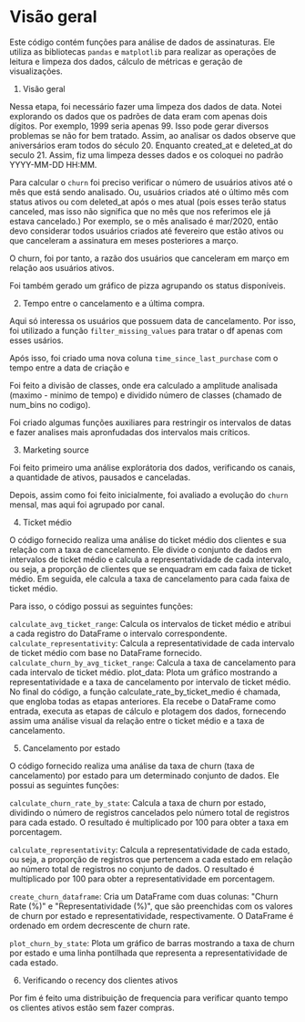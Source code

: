 # Visão geral

Este código contém funções para análise de dados de assinaturas. Ele utiliza as bibliotecas `pandas` e `matplotlib` para realizar as operações de leitura e limpeza dos dados, cálculo de métricas e geração de visualizações.

1. Visão geral

Nessa etapa, foi necessário fazer uma limpeza dos dados de data. Notei explorando os dados que os padrões de data eram com apenas dois dígitos. Por exemplo, 1999 seria apenas 99. Isso pode gerar diversos problemas se não for bem tratado. Assim, ao analisar os dados observe que aniversários eram todos do século 20. Enquanto created_at e deleted_at do seculo 21. Assim, fiz uma limpeza desses dados e os coloquei no padrão YYYY-MM-DD HH:MM.

Para calcular o `churn` foi preciso verificar o número de usuários ativos até o mês que está sendo analisado. Ou, usuários criados até o último mês com status ativos ou com deleted_at após o mes atual (pois esses terão status canceled, mas isso não significa que no mês que nos referimos ele já estava cancelado.)
Por exemplo, se o mês analisado é mar/2020, então devo considerar todos usuários criados até fevereiro que estão ativos ou que canceleram a assinatura em meses posteriores a março.

O churn, foi por tanto, a razão dos usuários que canceleram em março em relação aos usuários ativos.

Foi também gerado um gráfico de pizza agrupando os status disponíveis.

2. Tempo entre o cancelamento e a última compra.

Aqui só interessa os usuários que possuem data de cancelamento. Por isso, foi utilizado a função `filter_missing_values` para tratar o df apenas com esses usários.

Após isso, foi criado uma nova coluna `time_since_last_purchase` com o tempo entre a data de criação e 

Foi feito a divisão de classes, onde era calculado a amplitude analisada (maximo - minimo de tempo) e dividido número de classes (chamado de num_bins no codigo).

Foi criado algumas funções auxiliares para restringir os intervalos de datas e fazer analises mais apronfudadas dos intervalos mais críticos.

3. Marketing source

Foi feito primeiro uma análise explorátoria dos dados, verificando os canais, a quantidade de ativos, pausados e canceladas.

Depois, assim como foi feito inicialmente, foi avaliado a evolução do `churn` mensal, mas aqui foi agrupado por canal.

4. Ticket médio

O código fornecido realiza uma análise do ticket médio dos clientes e sua relação com a taxa de cancelamento. Ele divide o conjunto de dados em intervalos de ticket médio e calcula a representatividade de cada intervalo, ou seja, a proporção de clientes que se enquadram em cada faixa de ticket médio. Em seguida, ele calcula a taxa de cancelamento para cada faixa de ticket médio.

Para isso, o código possui as seguintes funções:

`calculate_avg_ticket_range`: Calcula os intervalos de ticket médio e atribui a cada registro do DataFrame o intervalo correspondente.
`calculate_representativity`: Calcula a representatividade de cada intervalo de ticket médio com base no DataFrame fornecido.
`calculate_churn_by_avg_ticket_range`: Calcula a taxa de cancelamento para cada intervalo de ticket médio.
plot_data: Plota um gráfico mostrando a representatividade e a taxa de cancelamento por intervalo de ticket médio.
No final do código, a função calculate_rate_by_ticket_medio é chamada, que engloba todas as etapas anteriores. Ela recebe o DataFrame como entrada, executa as etapas de cálculo e plotagem dos dados, fornecendo assim uma análise visual da relação entre o ticket médio e a taxa de cancelamento.

5. Cancelamento por estado

O código fornecido realiza uma análise da taxa de churn (taxa de cancelamento) por estado para um determinado conjunto de dados. Ele possui as seguintes funções:

`calculate_churn_rate_by_state`: Calcula a taxa de churn por estado, dividindo o número de registros cancelados pelo número total de registros para cada estado. O resultado é multiplicado por 100 para obter a taxa em porcentagem.

`calculate_representativity`: Calcula a representatividade de cada estado, ou seja, a proporção de registros que pertencem a cada estado em relação ao número total de registros no conjunto de dados. O resultado é multiplicado por 100 para obter a representatividade em porcentagem.

`create_churn_dataframe`: Cria um DataFrame com duas colunas: "Churn Rate (%)" e "Representatividade (%)", que são preenchidas com os valores de churn por estado e representatividade, respectivamente. O DataFrame é ordenado em ordem decrescente de churn rate.

`plot_churn_by_state`: Plota um gráfico de barras mostrando a taxa de churn por estado e uma linha pontilhada que representa a representatividade de cada estado.


6. Verificando o recency dos clientes ativos


Por fim é feito uma distribuição de frequencia para verificar quanto tempo os clientes ativos estão sem fazer compras. 